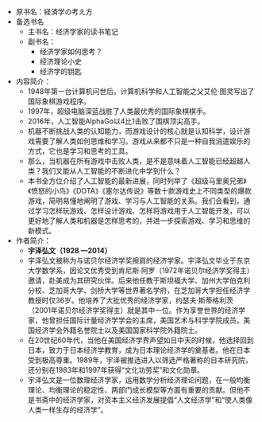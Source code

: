 - 原书名：経済学の考え方
- 备选书名
    - 主书名：经济学家的读书笔记
    - 副书名：
        - 经济学家如何思考？
        - 经济理论小史
        - 经济学的钥匙
- 内容简介：
    - 1948年第一台计算机问世后，计算机科学和人工智能之父艾伦·图灵写出了国际象棋游戏程序。
    - 1997年，超级电脑深蓝战胜了人类最优秀的国际象棋棋手。
    - 2016年，人工智能AlphaGo以4比1击败了围棋顶尖高手。
    - 机器不断挑战人类的认知能力，而游戏设计的核心就是认知科学，设计游戏需要了解人类如何思维和学习。游戏从来都不只是一种自我消遣娱乐的方式，它也是学习和思考的工具。
    - 那么，当机器在所有游戏中击败人类，是不是意味着人工智能已经超越人类？我们又能从人工智能的不断进化中学到什么？
    - 本书全方位介绍了人工智能的最新进展，同时列举了《超级马里奥兄弟》《愤怒的小鸟》《DOTA》《塞尔达传说》等数十款游戏史上不同类型的爆款游戏，简明易懂地阐明了游戏、学习与人工智能的关系。我们会看到，通过学习怎样玩游戏、怎样设计游戏、怎样将游戏用于人工智能开发，可以更好地了解人类和机器是怎样思考的，并进一步探索游戏、学习和思维的新模式。
- 作者简介：
    - **宇泽弘文（1928 —2014）**
    - 宇泽弘文被称为与诺贝尔经济学奖擦肩的经济学家。宇泽弘文毕业于东京大学数学系，因论文优秀受到肯尼斯·阿罗（1972年诺贝尔经济学奖得主）邀请，赴美成为其研究伙伴。后来他任教于斯坦福大学、加州大学伯克利分校、芝加哥大学、剑桥大学等世界著名学府，在芝加哥大学担任经济学教授时仅36岁。他培养了大批优秀的经济学家，约瑟夫·斯蒂格利茨（2001年诺贝尔经济学奖得主）就是其中一位。作为享誉世界的经济学家，他曾担任国际计量经济学学会的主席，美国艺术与科学学院成员，美国经济学会外籍名誉院士以及美国国家科学院外籍院士。
    - 在20世纪60年代，当他在美国经济学界声望如日中天的时候，他选择回到日本，致力于日本经济学教育，成为日本理论经济学的奠基者。他在日本受到极高尊重。1989年，宇泽被推选进入以筛选严格著称的日本研究院，还分别在1983年和1997年获得“文化功劳奖”和文化勋章。
    - 宇泽弘文是一位数理经济学家，运用数学分析经济理论问题，在一般均衡理论、均衡理论的稳定性、两部门成长模型等方面有重要的贡献。但他不是书斋中的经济学家，对资本主义经济发展提倡“人文经济学”和“使人类像人类一样生存的经济学”。
